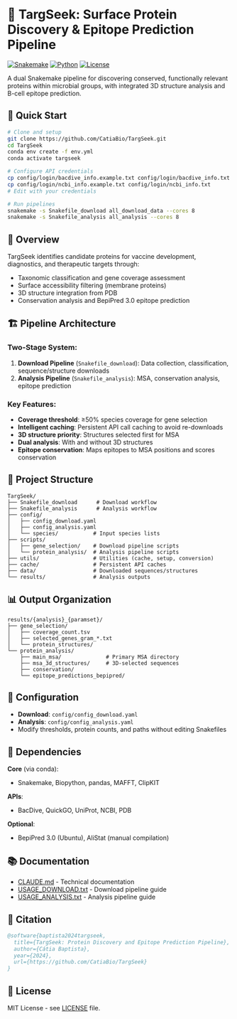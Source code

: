 # 🎯 TargSeek: Surface Protein Discovery & Epitope Prediction Pipeline

[![Snakemake](https://img.shields.io/badge/snakemake-≥6.0-brightgreen.svg)](https://snakemake.github.io)
[![Python](https://img.shields.io/badge/python-3.10+-blue.svg)](https://python.org)
[![License](https://img.shields.io/badge/license-MIT-green.svg)](LICENSE)

A dual Snakemake pipeline for discovering conserved, functionally relevant proteins within microbial groups, with integrated 3D structure analysis and B-cell epitope prediction.

## 🚀 Quick Start

```bash
# Clone and setup
git clone https://github.com/CatiaBio/TargSeek.git
cd TargSeek
conda env create -f env.yml
conda activate targseek

# Configure API credentials
cp config/login/bacdive_info.example.txt config/login/bacdive_info.txt
cp config/login/ncbi_info.example.txt config/login/ncbi_info.txt
# Edit with your credentials

# Run pipelines
snakemake -s Snakefile_download all_download_data --cores 8
snakemake -s Snakefile_analysis all_analysis --cores 8
```

## 🎯 Overview

TargSeek identifies candidate proteins for vaccine development, diagnostics, and therapeutic targets through:
- Taxonomic classification and gene coverage assessment
- Surface accessibility filtering (membrane proteins)
- 3D structure integration from PDB
- Conservation analysis and BepiPred 3.0 epitope prediction

## 🏗️ Pipeline Architecture

### Two-Stage System:
1. **Download Pipeline** (`Snakefile_download`): Data collection, classification, sequence/structure downloads
2. **Analysis Pipeline** (`Snakefile_analysis`): MSA, conservation analysis, epitope prediction

### Key Features:
- **Coverage threshold**: ≥50% species coverage for gene selection
- **Intelligent caching**: Persistent API call caching to avoid re-downloads
- **3D structure priority**: Structures selected first for MSA
- **Dual analysis**: With and without 3D structures
- **Epitope conservation**: Maps epitopes to MSA positions and scores conservation

## 📁 Project Structure

```
TargSeek/
├── Snakefile_download      # Download workflow
├── Snakefile_analysis      # Analysis workflow
├── config/
│   ├── config_download.yaml
│   ├── config_analysis.yaml
│   └── species/           # Input species lists
├── scripts/
│   ├── gene_selection/    # Download pipeline scripts
│   └── protein_analysis/  # Analysis pipeline scripts
├── utils/                 # Utilities (cache, setup, conversion)
├── cache/                 # Persistent API caches
├── data/                  # Downloaded sequences/structures
└── results/               # Analysis outputs
```

## 📊 Output Organization

```
results/{analysis}_{paramset}/
├── gene_selection/
│   ├── coverage_count.tsv
│   ├── selected_genes_gram_*.txt
│   └── protein_structures/
└── protein_analysis/
    ├── main_msa/              # Primary MSA directory
    ├── msa_3d_structures/     # 3D-selected sequences
    ├── conservation/
    └── epitope_predictions_bepipred/
```

## 🔧 Configuration

- **Download**: `config/config_download.yaml`
- **Analysis**: `config/config_analysis.yaml`
- Modify thresholds, protein counts, and paths without editing Snakefiles

## 🧬 Dependencies

**Core** (via conda):
- Snakemake, Biopython, pandas, MAFFT, ClipKIT

**APIs**:
- BacDive, QuickGO, UniProt, NCBI, PDB

**Optional**:
- BepiPred 3.0 (Ubuntu), AliStat (manual compilation)

## 📚 Documentation

- [CLAUDE.md](CLAUDE.md) - Technical documentation
- [USAGE_DOWNLOAD.txt](USAGE_DOWNLOAD.txt) - Download pipeline guide
- [USAGE_ANALYSIS.txt](USAGE_ANALYSIS.txt) - Analysis pipeline guide

## 📝 Citation

```bibtex
@software{baptista2024targseek,
  title={TargSeek: Protein Discovery and Epitope Prediction Pipeline},
  author={Cátia Baptista},
  year={2024},
  url={https://github.com/CatiaBio/TargSeek}
}
```

## 📝 License

MIT License - see [LICENSE](LICENSE) file.

